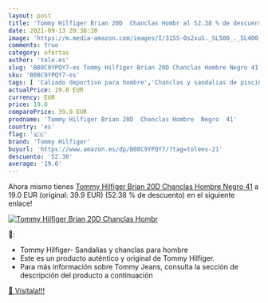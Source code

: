 ```yaml
---
layout: post
title: 'Tommy Hilfiger Brian 20D  Chanclas Hombr al 52.38 % de descuento'
date: 2021-09-13 20:38:20
image: 'https://m.media-amazon.com/images/I/315S-0s2xuS._SL500_._SL400_.jpg'
comments: true
category: ofertas
author: 'tole.es'
slug: 'B08C9YPQY7-es Tommy Hilfiger Brian 20D Chanclas Hombre Negro 41'
sku: 'B08C9YPQY7-es'
tags: [ 'Calzado deportivo para hombre','Chanclas y sandalias de piscina para hombre','Zapatillas y calzado deportivo para hombre','Zapatos','Zapatos para hombre','Zapatos y complementos','chanclas','tommy hilfiger', ]
actualPrice: 19.0 EUR
currency: EUR
price: 19.0
comparePrice: 39.9 EUR
prodname: 'Tommy Hilfiger Brian 20D  Chanclas Hombre  Negro  41'
country: 'es'
flag: '🇪🇸'
brand: 'Tommy Hilfiger'
buyurl: 'https://www.amazon.es/dp/B08C9YPQY7/?tag=tolees-21'
descuento: '52.38'
average: '19.0'
---
```


Ahora mismo tienes [Tommy Hilfiger Brian 20D  Chanclas Hombre  Negro  41](https://www.amazon.es/dp/B08C9YPQY7/?tag=tolees-21) a 19.0 EUR (original: 39.9 EUR) (52.38 %  de descuento) en el siguiente enlace!

[![Tommy Hilfiger Brian 20D  Chanclas Hombr](https://m.media-amazon.com/images/I/315S-0s2xuS._SL500_._SL400_.jpg)](https://www.amazon.es/dp/B08C9YPQY7/?tag=tolees-21)

🔎:

- Tommy Hilfiger- Sandalias y chanclas para hombre
- Este es un producto auténtico y original de Tommy Hilfiger.
- Para más información sobre Tommy Jeans, consulta la sección de descripción del producto a continuación

[🛒 Visítala!!!](https://www.amazon.es/dp/B08C9YPQY7/?tag=tolees-21)
